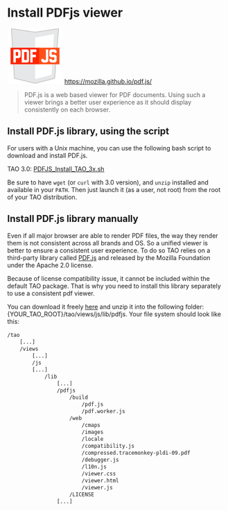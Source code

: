 <!--
parent: articles
created_at: '2016-09-21 15:35:10'
updated_at: '2016-09-21 16:01:18'
authors:
    - 'Jean-Sébastien Conan'
tags:
    - 'Frontend'
    - 'Library'
    - 'JavaScript'
    - 'PDF'
    - 'PDF.js'
    - 'PDFJS'
    - 'Viewer'
    - 'Document'
-->

Install PDFjs viewer
====================

![PDF.js logo](../resources/third-party/pdfjs.svg) https://mozilla.github.io/pdf.js/

> PDF.js is a web based viewer for PDF documents.
> Using such a viewer brings a better user experience as it should display consistently on each browser.

Install PDF.js library, using the script
----------------------------------------

For users with a Unix machine, you can use the following bash script to download and install PDF.js.<br/>

TAO 3.0: [PDFJS_Install_TAO_3x.sh](../resources/third-party/PDFJS_Install_TAO_3x.sh)

Be sure to have `wget` (or `curl` with 3.0 version), and `unzip` installed and available in your `PATH`. Then just launch it (as a user, not root) from the root of your TAO distribution.

Install PDF.js library manually
-------------------------------

Even if all major browser are able to render PDF files, the way they render them is not consistent across all brands and OS. So a unified viewer is better to ensure a consistent user experience. To do so TAO relies on a third-party library called [PDF.js](https://mozilla.github.io/pdf.js/) and released by the Mozilla Foundation under the Apache 2.0 license.

Because of license compatibility issue, it cannot be included within the default TAO package. That is why you need to install this library separately to use a consistent pdf viewer.

You can download it freely [here](https://mozilla.github.io/pdf.js/getting_started/#download) and unzip it into the following folder: {YOUR_TAO_ROOT}/tao/views/js/lib/pdfjs. Your file system should look like this:

    /tao
        [...]
        /views
            [...]
            /js
            [...]
                /lib
                    [...]
                    /pdfjs
                        /build
                            /pdf.js
                            /pdf.worker.js
                        /web
                            /cmaps
                            /images
                            /locale
                            /compatibility.js
                            /compressed.tracemonkey-pldi-09.pdf
                            /debugger.js
                            /l10n.js
                            /viewer.css
                            /viewer.html
                            /viewer.js
                        /LICENSE
                    [...]

